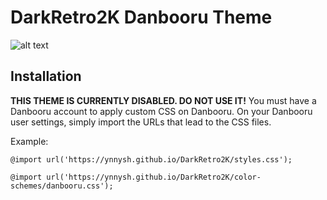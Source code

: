 # DarkRetro2K Danbooru Theme
![alt text](https://raw.githubusercontent.com/ynnysh/DarkRetro2K/main/img_previews/aibooru.avif)

## Installation
**THIS THEME IS CURRENTLY DISABLED. DO NOT USE IT!**
You must have a Danbooru account to apply custom CSS on Danbooru.
On your Danbooru user settings, simply import the URLs that lead to the CSS files.

Example:

`@import url('https://ynnysh.github.io/DarkRetro2K/styles.css');`

`@import url('https://ynnysh.github.io/DarkRetro2K/color-schemes/danbooru.css');`
